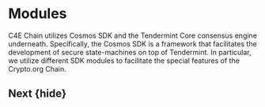 <!--
order: true
parent:
  order: 1
-->

# Modules
C4E Chain utilizes Cosmos SDK and the Tendermint Core consensus engine underneath. Specifically, the Cosmos SDK is a framework that facilitates the development of secure state-machines on top of Tendermint. In particular, we utilize different SDK modules to facilitate the special features of the Crypto.org Chain.

## Next {hide}
